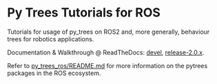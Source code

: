 # Py Trees Tutorials for ROS

Tutorials for usage of py_trees on ROS2 and, more generally, behaviour trees for
robotics applications.

Documentation & Walkthrough @ ReadTheDocs: [devel](https://py-trees-ros-tutorials.readthedocs.io/en/devel/), [release-2.0.x](https://py-trees-ros-tutorials.readthedocs.io/en/release-2.0.x/).

Refer to [py_trees_ros/README.md](https://github.com/splintered-reality/py_trees_ros/blob/devel/README.md) for more information on the pytrees packages in the ROS ecosystem.
